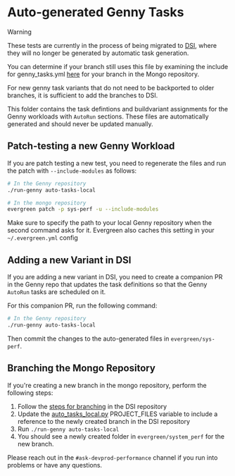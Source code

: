 # Auto-generated Genny Tasks

> [!WARNING]  
> These tests are currently in the process of being migrated to 
> [DSI](https://github.com/10gen/dsi/tree/master/evergreen/system_perf),
> where they will no longer be generated by automatic task generation.
>
> You can determine if your branch still uses this file by examining
> the include for genny_tasks.yml [here](https://github.com/10gen/mongo/blob/master/etc/system_perf.yml#L24)
> for your branch in the Mongo repository.
>
> For new genny task variants that do not need to be backported to 
> older branches, it is sufficient to add the branches to DSI.

This folder contains the task defintions and buildvariant assignments for the
Genny workloads with `AutoRun` sections. These files are automatically
generated and should never be updated manually.

## Patch-testing a new Genny Workload

If you are patch testing a new test, you need to regenerate the files and run
the patch with `--include-modules` as follows:

```bash
# In the Genny repository
./run-genny auto-tasks-local

# In the mongo repository
evergreen patch -p sys-perf -u --include-modules
```

Make sure to specify the path to your local Genny repository when the second
command asks for it. Evergreen also caches this setting in your
`~/.evergreen.yml` config

## Adding a new Variant in DSI

If you are adding a new variant in DSI, you need to create a companion PR in
the Genny repo that updates the task definitions so that the Genny `AutoRun`
tasks are scheduled on it.

For this companion PR, run the following command:

```bash
# In the Genny repository
./run-genny auto-tasks-local
```

Then commit the changes to the auto-generated files in `evergreen/sys-perf`.

## Branching the Mongo Repository

If you're creating a new branch in the mongo repository, perform the following steps: 

1. Follow the [steps for branching](https://github.com/10gen/dsi/blob/master/evergreen/system_perf/README.md) in the DSI repository
2. Update the [auto_tasks_local.py](../../src/lamplib/src/genny/tasks/auto_tasks_local.py) PROJECT_FILES variable to include a reference to the newly created branch in the DSI repository
3. Run `./run-genny auto-tasks-local`
4. You should see a newly created folder in `evergreen/system_perf` for the new branch.

Please reach out in the `#ask-devprod-performance` channel if you run into problems or have any questions.